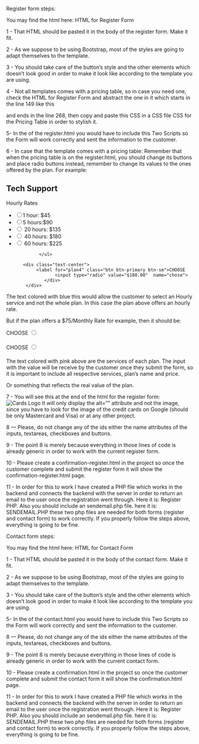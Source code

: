 Register form steps:

You may find the html here: HTML for Register Form

1 - That HTML should be pasted it in the body of the register form. Make it fit.

2 - As we suppose to be using Bootstrap, most of the styles are going to adapt themselves to the template. 

3 - You should take care of the button’s style and the other elements which doesn’t look good in order to make it look like according to the template you are using.


4 - Not all templates comes with a pricing table, so in case you need one, check the HTML for Register Form and abstract the one in it which starts in the line 149 like this <section id="pricing-section" class="pricing-section"> and ends in the line 268, then copy and paste this CSS in a CSS file CSS for the Pricing Table in order to stylish it.


5- In the <head></head> of the register.html you would have to include this Two Scripts so the Form will work correctly and sent the information to the customer.

  <script src="http://code.jquery.com/jquery-1.11.2.min.js"></script>

 <script>
    $(document).on('ready',function(){

      $('#btn-send').click(function(){
        var url = "register.php";

        $.ajax({
           type: "POST",
           url: url,
           data: $("#register-submit").serialize(),
           success: function(data) {
            $("#register-submit")[0].reset();
            window.location.href = 'confirmation-register.html';
          },
         });
      });
    });
    </script>




6 - In case that the template comes with a pricing table: Remember that when the pricing table is on the register.html, you should change its buttons and place radio buttons instead, remember to change its values to the ones offered by the plan. For example:


<div class="col-md-3 col-sm-3">
         <div class="single_pricing">
              <div class="top_text">
                   <h2>Tech Support</h2>
                      <span><i class="fa fa-plus-square-o" aria-hidden="true"></i> 
                               Hourly Rates </span>
              </div>
              <ul>
                  <li><input type="radio" value="1 hour: $45"  name="plan">1 hour: $45</li>
                  <li><input type="radio" value="5 hours: $90" name="plan">5 hours:$90</li>
                  <li><input type="radio" value="20 hours: $135" name="plan">
                   20 hours: $135</li>
                 <li><input type="radio" value="40 hours: $180"  name="plan">
                   40 hours: $180</li>
                 <li><input type="radio" value="60 hours: $225"  name="plan">
                  60 hours: $225</li>

             </ul>

       <div class="text-center">
            <label for="plan4" class="btn btn-primary btn-sm">CHOOSE
                   <input type="radio" value="$180.00"  name="chose">
               </div>
        </div>
  </div>

The text colored with blue this would allow the customer to select an Hourly service and not the whole plan.
In this case the plan above offers an hourly rate. 














But if the plan offers a $75/Monthly Rate for example, then it should be:

<div class="text-center">
                   <label for="plan4" class="btn btn-primary btn-sm">CHOOSE
      <input type="radio" value="[Tech Support for Unlimited Devices &    Issues - Expert Technicians -100% Money Back Guarantee on 1st Issue-Phone Support - Chat Support via Quick Connect Icon - Training & Guidance-Unlimited Computer Tune-Ups - ] ---> ESSENTIAL = $40.00"    name="plan">
     </div>


<div class="text-center" style="margin: 20px 0px;">
           <label for="plan4" class="btn btn-primary btn-sm">CHOOSE
                  <input type="radio" value="[Tech Support for Unlimited Devices & Issues -    Expert Technicians -100% Money Back Guarantee on 1st Issue-Phone Support - Chat Support via Quick Connect Icon - Training & Guidance-Unlimited Computer Tune-Ups - Tech Support Space Virus Slayer Anti-Virus Software (2 PC) - Cloud Data Backup (Can be shared across multiple computers) 250GB ] ---> PLUS = $80.00"  name="plan">
          </div>
The text colored with pink above are the services of each plan.
The input with the value will be receive by the customer once they submit the form, so it is important to include all respective services, plan’s name and price.

Or something that reflects the real value of the plan. 

7 - You will see this at the end of the html for the register form: <img src="images/cc_logos.png" alt="Cards Logo">
It will only display the alt=”” attribute and not the image, since you have to look for the image of the credit cards on Google (should be only Mastercard and Visa) or at any other project.

8 — Please, do not change any of the ids either the name attributes of the inputs, textareas, checkboxes and buttons.

9 - The point 8 is merely because everything in those lines of code is already generic in order to work with the current register form.

10 - Please create a confirmation-register.html in the project so once the customer complete and submit the register form it will show the confirmation-register.html page.

11  - In order for this to work I have created a PHP file which works in the backend and connects the backend with the server in order to return an email  to the user once the registration went through. Here it is: Register PHP. 
 Also you should include an sendemail.php file. here it is: SENDEMAIL.PHP
these two php files are needed for both forms (register and contact form)  to work correctly.
 If you properly follow the steps above, everything is going to be fine.







































Contact form steps:

You may find the html here: HTML for Contact Form

1 - That HTML should be pasted it in the body of the contact form. Make it fit.

2 - As we suppose to be using Bootstrap, most of the styles are going to adapt themselves to the template. 

3 - You should take care of the button’s style and the other elements which doesn’t look good in order to make it look like according to the template you are using.

5- In the <head></head> of the contact.html you would have to include this Two Scripts so the Form will work correctly and sent the information to the customer.

 <script src="http://code.jquery.com/jquery-1.11.2.min.js"></script>

 <script>
  $(document).on('ready',function(){

    $('#btn-send').click(function(){
      var url = "sendemail.php";

      $.ajax({
         type: "POST",
         url: url,
         data: $("#formulario").serialize(),
         success: function(data) {
            console.log('sucess', data);
            $("#formulario")[0].reset();
            $('#resp').html(data);
            window.location.href = 'confirmation.html';
         },
         
      });
    });
  });
  </script>


8 — Please, do not change any of the ids either the name attributes of the inputs, textareas, checkboxes and buttons.

9 - The point 8 is merely because everything in those lines of code is already generic in order to work with the current contact form.

10 - Please create a confirmation.html in the project so once the customer complete and submit the contact form it will show the confirmation.html page.

11  - In order for this to work I have created a PHP file which works in the backend and connects the backend with the server in order to return an email  to the user once the registration went through. Here it is: Register PHP. 
 Also you should include an sendemail.php file. here it is: SENDEMAIL.PHP
these two php files are needed for both forms (register and contact form)  to work correctly.
 If you properly follow the steps above, everything is going to be fine.


